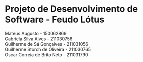 # Projeto de Desenvolvimento de Software - Feudo Lótus

Mateus Augusto - 150062869<br>
Gabriela Silva Alves - 211030756<br>
Guilherme de Sá Gonçalves - 211031056<br>
Guilherme Storch de Oliveira - 211030765<br>
Oscar Correia de Brito Neto - 211031790<br>
